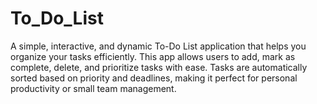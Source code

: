 # To_Do_List
A simple, interactive, and dynamic To-Do List application that helps you organize your tasks efficiently. This app allows users to add, mark as complete, delete, and prioritize tasks with ease. Tasks are automatically sorted based on priority and deadlines, making it perfect for personal productivity or small team management. 
